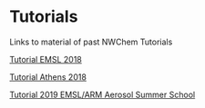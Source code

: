# Tutorials

Links to material of past NWChem Tutorials

[Tutorial EMSL 2018](Tutorial-Slides.md)

[Tutorial Athens 2018](Tutorial-Athens2018.md)

[Tutorial 2019 EMSL/ARM Aerosol Summer School](tut2019/README.md)




